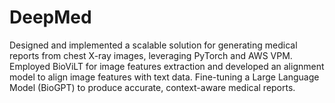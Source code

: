 # DeepMed
Designed and implemented a scalable solution for generating medical reports from chest X-ray images, leveraging  PyTorch and AWS VPM. Employed BioViLT for image features extraction and developed an alignment model to align image features with text  data. Fine-tuning a Large Language Model (BioGPT) to produce accurate, context-aware medical reports.
